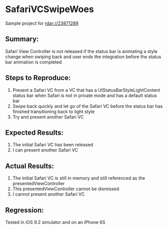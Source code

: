 # SafariVCSwipeWoes

Sample project for [rdar://23871289](http://openradar.appspot.com/23871289)

## Summary:
Safari View Controller is not released if the status bar is animating a style change when swiping back and user ends the integration before the status bar animation is completed 

## Steps to Reproduce:
1. Present a Safari VC from a VC that has a UIStatusBarStyleLightContent status bar when Safari is not in private mode and has a default status bar
2. Swipe back quickly and let go of the Safari VC before the status bar has finished transitioning back to light style
3. Try and present another Safari VC

## Expected Results:
1. The initial Safari VC has been released
2. I can present another Safari VC

## Actual Results:
1. The initial Safari VC is still in memory and still referenced as the presentedViewController
2. This presentedViewController cannot be dismissed
3. I cannot present another Safari VC

## Regression:
Tested in iOS 9.2 simulator and on an iPhone 6S
